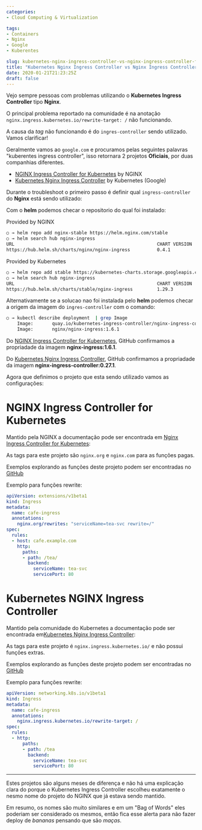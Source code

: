 ```yaml
---
categories:
- Cloud Computing & Virtualization

tags:
- Containers
- Nginx
- Google
- Kuberentes

slug: kubernetes-nginx-ingress-controller-vs-nginx-ingress-controller-for-kubernetes
title: "Kubernetes Nginx Ingress Controller vs Nginx Ingress Controller for Kubernetes"
date: 2020-01-21T21:23:25Z
draft: false
---
```


Vejo sempre pessoas com problemas utilizando o **Kubernetes Ingress Controller** tipo **Nginx**.

O principal problema reportado na comunidade é na anotação `nginx.ingress.kubernetes.io/rewrite-target: /` não funcionando.

A causa da *tag* não funcionando é do `ingres-controller` sendo utilizado. Vamos clarificar!

Geralmente vamos ao `google.com` e procuramos pelas seguintes palavras "kuberentes ingress controller", isso retornara 2 projetos **Oficiais**, por duas companhias diferentes.

* [NGINX Ingress Controller for Kubernetes](https://docs.nginx.com/nginx-ingress-controller/) by NGINX
* [Kubernetes Nginx Ingress Controller](https://kubernetes.github.io/ingress-nginx/) by Kubernetes (Google)

Durante o troubleshoot o primeiro passo é definir qual `ingress-controller` do **Nginx** está sendo utilizado:

Com o **helm** podemos checar o repositorio do qual foi instalado:

Provided by NGINX
```bash
○ → helm repo add nginx-stable https://helm.nginx.com/stable
○ → helm search hub nginx-ingress
URL                                                     CHART VERSION   APP VERSION     DESCRIPTION                                       
https://hub.helm.sh/charts/nginx/nginx-ingress          0.4.1           1.6.1           NGINX Ingress Controller                          
```

Provided by Kubernetes
```bash
○ → helm repo add stable https://kubernetes-charts.storage.googleapis.com
○ → helm search hub nginx-ingress
URL                                                     CHART VERSION   APP VERSION     DESCRIPTION                                       
https://hub.helm.sh/charts/stable/nginx-ingress         1.29.3          0.27.1          An nginx Ingress controller that uses ConfigMap...
```

Alternativamente se a solucao nao foi instalada pelo **helm** podemos checar a origem da imagem do `ingres-controller` com o comando:

```bash
○ → kubectl describe deployment  | grep Image
    Image:       quay.io/kubernetes-ingress-controller/nginx-ingress-controller:0.27.1
    Image:       nginx/nginx-ingress:1.6.1
```

Do [NGINX Ingress Controller for Kubernetes](https://github.com/nginxinc/kubernetes-ingress/), GitHub confirmamos a propriadade da imagem **nginx-ingress:1.6.1**.

Do [Kubernetes Nginx Ingress Controller](https://github.com/kubernetes/ingress-nginx/), GitHub confirmamos a propriadade da imagem **nginx-ingress-controller:0.27.1**.

Agora que definimos o projeto que esta sendo utilizado vamos as configurações:

# NGINX Ingress Controller for Kubernetes

Mantido pela NGINX a documentação pode ser encontrada em [Nginx Ingress Controller for Kubernetes](https://docs.nginx.com/nginx-ingress-controller/):

As tags para este projeto são `nginx.org` e `nginx.com` para as funções pagas.

Exemplos explorando as funções deste projeto podem ser encontradas no [GitHub](https://github.com/nginxinc/kubernetes-ingress/tree/v1.6.1/examples)

Exemplo para funções rewrite:

```yaml
apiVersion: extensions/v1beta1
kind: Ingress
metadata:
  name: cafe-ingress
  annotations:
    nginx.org/rewrites: "serviceName=tea-svc rewrite=/"
spec:
  rules:
  - host: cafe.example.com
    http:
      paths:
      - path: /tea/
        backend:
          serviceName: tea-svc
          servicePort: 80
```


# Kubernetes NGINX Ingress Controller

Mantido pela comunidade do Kubernetes a documentação pode ser encontrada em[Kubernetes Nginx Ingress Controller](https://kubernetes.github.io/ingress-nginx/):

As tags para este projeto é `nginx.ingress.kubernetes.io/` e não possui funções extras.

Exemplos explorando as funções deste projeto podem ser encontradas no [GitHub](https://github.com/kubernetes/ingress-nginx/tree/master/docs/examples)

Exemplo para funções rewrite:

```yaml
apiVersion: networking.k8s.io/v1beta1
kind: Ingress
metadata:
  name: cafe-ingress
  annotations:
    nginx.ingress.kubernetes.io/rewrite-target: /
spec:
  rules:
  - http:
      paths:
      - path: /tea
        backend:
          serviceName: tea-svc
          servicePort: 80
```

---

Estes projetos são alguns meses de diferença e não há uma explicação clara do porque o Kubernetes Ingress Controller escolheu exatamente o nesmo nome do projeto do NGINX que já estava sendo mantido.

Em resumo, os nomes são muito similares e em um "Bag of Words" eles poderiam ser considerado os mesmos, então fica esse alerta para não fazer deploy de *bananas* pensando que são *maças*.